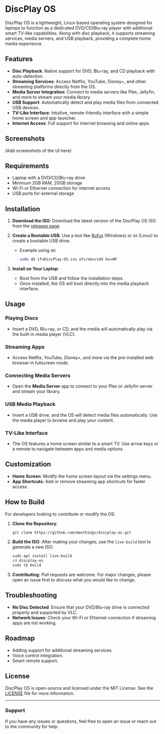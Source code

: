 # DiscPlay OS

DiscPlay OS is a lightweight, Linux-based operating system designed for laptops to function as a dedicated DVD/CD/Blu-ray player with additional smart TV-like capabilities. Along with disc playback, it supports streaming services, media servers, and USB playback, providing a complete home media experience.

## Features

- **Disc Playback**: Native support for DVD, Blu-ray, and CD playback with auto-detection.
- **Streaming Services**: Access Netflix, YouTube, Disney+, and other streaming platforms directly from the OS.
- **Media Server Integration**: Connect to media servers like Plex, Jellyfin, and more to stream your media library.
- **USB Support**: Automatically detect and play media files from connected USB devices.
- **TV-Like Interface**: Intuitive, remote-friendly interface with a simple home screen and app launcher.
- **Internet Access**: Full support for internet browsing and online apps.
  
## Screenshots
(Add screenshots of the UI here)

## Requirements

- Laptop with a DVD/CD/Blu-ray drive
- Minimum 2GB RAM, 20GB storage
- Wi-Fi or Ethernet connection for internet access
- USB ports for external storage

## Installation

1. **Download the ISO**: 
    Download the latest version of the DiscPlay OS ISO from the [releases page](https://github.com/your-username/discplay-os/releases).
    
2. **Create a Bootable USB**:
    Use a tool like [Rufus](https://rufus.ie/) (Windows) or `dd` (Linux) to create a bootable USB drive.
    - Example using `dd`:
      ```bash
      sudo dd if=DiscPlay-OS.iso of=/dev/sdX bs=4M
      ```
      
3. **Install on Your Laptop**:
    - Boot from the USB and follow the installation steps.
    - Once installed, the OS will boot directly into the media playback interface.

## Usage

### Playing Discs
- Insert a DVD, Blu-ray, or CD, and the media will automatically play via the built-in media player (VLC).
  
### Streaming Apps
- Access Netflix, YouTube, Disney+, and more via the pre-installed web browser in fullscreen mode.
  
### Connecting Media Servers
- Open the **Media Server** app to connect to your Plex or Jellyfin server and stream your library.
  
### USB Media Playback
- Insert a USB drive, and the OS will detect media files automatically. Use the media player to browse and play your content.

### TV-Like Interface
- The OS features a home screen similar to a smart TV. Use arrow keys or a remote to navigate between apps and media options.

## Customization

- **Home Screen**: Modify the home screen layout via the settings menu.
- **App Shortcuts**: Add or remove streaming app shortcuts for faster access.

## How to Build

For developers looking to contribute or modify the OS:

1. **Clone the Repository**:
    ```bash
    git clone https://github.com/maxthings/discplay-os.git
    ```

2. **Build the ISO**:
    After making your changes, use the `live-build` tool to generate a new ISO:
    ```bash
    sudo apt install live-build
    cd discplay-os
    sudo lb build
    ```

3. **Contributing**:
    Pull requests are welcome. For major changes, please open an issue first to discuss what you would like to change.

## Troubleshooting

- **No Disc Detected**: Ensure that your DVD/Blu-ray drive is connected properly and supported by VLC.
- **Network Issues**: Check your Wi-Fi or Ethernet connection if streaming apps are not working.
  
## Roadmap

- Adding support for additional streaming services.
- Voice control integration.
- Smart remote support.

## License

DiscPlay OS is open-source and licensed under the MIT License. See the [LICENSE](LICENSE) file for more information.

---

### Support

If you have any issues or questions, feel free to open an issue or reach out to the community for help.

